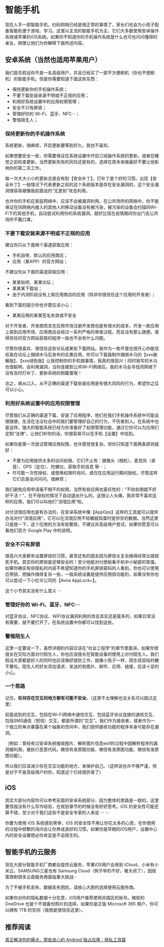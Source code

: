 # 智能手机

现在人手一部智能手机，扫码购物已经是很正常的事情了，家长们也会为小孩子配备智能机便于游戏、学习。这里以主流的智能手机为主，它们大多数使用安卓操作系统或苹果的iOS系统。如果你不知道你的手机操作系统是什么也可也问问懂得的亲友，顺便让他们为你解释下面所述内容。

## 安卓系统（当然也适用苹果用户）

我们首先假设你不是一名高级用户，并且已经买了一部不方便刷机（你也不想刷机）的智能手机。但是你需要知道下面这些东西：

* 保持更新你的手机操作系统；
* 不要下载安装来源不明或不正规的应用；
* 利用好系统设置中的应用权限管理；
* 安全不只有屏锁；
* 管理好你的 Wi-Fi、蓝牙、NFC···； 
* 警惕陌生人；

### 保持更新你的手机操作系统

系统更新，很麻烦，开启更新要等到好久，我也不喜欢。

如果想要安全一些，你需要保证在系统设置中开启订阅操作系统的更新。或者在睡觉之前检查更新，当然更新失败的风险还是有的，选择在周末来做最好不要让他影响你的第二天工作。

每一次大大小小的更新总是会有到【安全补丁】，打补丁是个好的习惯。出现【安全补丁】一般情况下代表更新之前的这个系统版本是存在安全漏洞的，这个安全漏洞很容易被像我前面说的“无差别”攻击利用。

也许你的手机在家庭网络中，应该不会被漏洞利用。在公共场所的网络中，你不能保证在同网络内接入的其他人的移动设备没有被污染，被污染的设备会扫描同Wi-Fi下的其他手机，自动尝试利用你的系统漏洞。就好比现在疫情期间你出门去公共场所不戴口罩。

### 不要下载安装来源不明或不正规的应用

建议你只从下面两个渠道获取应用：

* 手机自带、默认的应用商店；
* 应用（某APP）的官方网站；

不建议你从下面的渠道获取应用：

* 某某贴吧、某某论坛；
* 某某某下载站；
* 由于内测阶段没有上架应用商店的应用（除非你很信任这个应用的开发者）；

看到下面的提示你也许更应该小心：

* 某某应用的某某签名失效或不安全

对于开发者、开发商而言在应用市场注册开发商也是有很大的成本，开发一款应用上架到应用市场、应用商店会经过一系列严格的审查过程，而且没有那么随便。值得信任的官方网站获取的程序一般也不会有什么问题。

尽管你很喜欢、很信任这些论坛或某些下载网站。我作为一枚坏蛋也很开心你能信任我在论坛上捆绑木马后发布的实惠应用，你可以下载我制作捆绑木马的【xxx破解版】、【xxx绿色版】让我控制你的手机搞事情，我真的很高兴！同时我写的木马也很聪明，会利用漏洞，当你连接到公共Wi-Fi网络后，我的木马会寻找同网络下没有及时打补丁、更新系统的倒霉蛋哦！

总之，病从口入，从不正确的渠道下载安装应用是有很大风险的行为，希望你之后可以小心。

### 利用好系统设置中的应用权限管理

尽管我们从正确的渠道下载、安装了应用程序，他们在我们手机操作系统中可能会很随便。生活在法治社会中的我们要管理好自己的行为，不伤害别人。在系统中也是这样，强大的智能系统已经为你准备好了权限管理功能，通过它你可以为应用们定制“法律”，让他们听你的话，你很容易可以在手机【设置】中找到。

如果你是第一次尝试管理应用权限，也许感觉很复杂。但你只知道下面两条原则就好：

* 不要为应用提供太多的访问权限，它们不止有：摄像头（相机）、麦克风（录音）、GPS（定位）、陀螺仪、获取手机信息 等···；
* 尽可能一次性授权、或使用权限时询问、或仅在应用运行期间授权。尽管这样它们总是会问问问，很麻烦；

我们避免应用申请毫不相干的权限，当然有些应用也蛮任性的：“不给权限就不好好干活！”，在不授权的情况下自动退出什么的。这很让人头痛，我非常不喜欢这样的应用，我们可以叫他们“流氓应用”啦。

对付流氓应用也是有办法的，在安卓系统中像【AppOps】这样的工具就可以提供办法对付“流氓应用”，它可以在流氓应用不给糖就捣蛋时提供空的数据。当然这里只是提一下，这个应用的方法有些繁琐，不建议非高级用户尝试，如果你愿意可以看他们官方 Google Play 中的说明。

### 安全不只有屏锁

很高兴大家都有设置屏锁的习惯，甚至还有的朋友因为屏锁太复杂搞得经常出错锁死手机。其实你的屏锁是足够安全的！至少他能对付想偷看手机中小秘密的笨蛋。如果你确实有些隐私的内容不希望知道你的手机屏锁密码的人看到，你也可以使用应用锁，把操作搞得复杂一些。一般系统设置是提供应用锁功能的，如果没有你也可以尝试一下小红伞公司的【Avira AppLock+】。

这个小节其实没有什么意义 ··· 

### 管理好你的 Wi-Fi、蓝牙、NFC···

对蓝牙协议、NFC协议、WiFi协议漏洞利用的攻击其实还是蛮多的，如果日常没有需要，就不要打开了。在系统设置中你都可以找到这些。

### 警惕陌生人

这里一定要说一下，虽然详细的内容应该在“社会工程学”的章节里面讲。如果你很擅长在交际方面对付陌生人，你也应该擅长在智能设备的使用上对付陌生人。我们假设大家都是好人的同时也应该做好提防工作，就像小孩子一样，陌生叔叔给的糖不要吃。陌生人的好友添加请求、发送的有图片、邮件、应用、链接，应该十足的小心。

### 一个思路

记住，**任何存在交互的地方都有可能不安全**。（这里不太理解也没关系可以跳过这里）

前面说到的交互，包括在Wi-Fi网络中通信交互、包括蓝牙协议连接的通信交互、包括SMS通信（短信）交互，都是所谓的“交互”。我们作为接收者，或者作为一个独立的单点暴露在某个抽象的空间中，我们提供接收功能的程序本身可能存在漏洞。

（例如：曾经有过安卓系统接收图片、解析图片信息exif的过程中因解析程序的漏洞被利用，被执行恶意代码。微信有发原图功能、微信有发原图功能、微信有发原图功能）。

所以我们应该减少存在交互功能的地方，来保护自己。（这样说也许不够严谨，但是对于不是高级用户的你，知道这个已经很厉害了）

## iOS

其实大部分内容你可以参考前面的安卓系统部分，因为整体的思路是一致的。这里要怪我没有什么写作经验，在规划章节的时候没有好好思考。iOS 的安全性可能还算不错，至少对于我们这些不是安全专家的人来说 ··· ···

你要为使用 iOS 系统感到荣幸，iOS 的安全性不用让你花太多的心思，在你使用的过程中频繁的询问会让你养成良好的习惯。如果你是早期的iOS用户，设置中心内的安全设置想必你肯定是不会陌生的。

## 智能手机的云服务

现在大部分智能手机厂商都会提供云服务，苹果iOS用户会用到 iCloud，小米有小米云，SAMSUNG三星也有 Samsung Cloud（例子举的不好，被关闭了），因政策限制很多云盘服务商面临重大挑战···

为了不被手机丢失、数据丢失困扰，请放心大胆的选择使用云服务商。

如果你对你的隐私数据十分在意，iOS用户推荐使用非国区的账号。微软的 OneDrive 也是个不错备份照片的选择，如果你是正版 Microsoft 365 用户，你可以拥有 1TB 的空间（我倒是很信任这里）。

## 推荐阅读
[真正解决你的痛点，那些良心的 Android 独占应用：隐私工具篇](https://sspai.com/post/43018)
